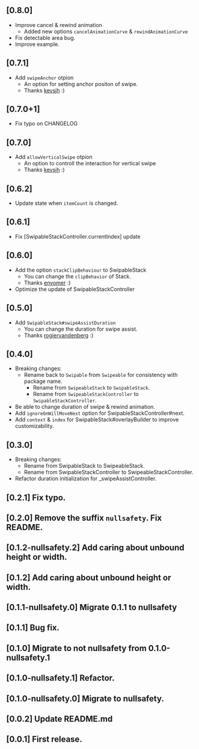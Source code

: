 ## [0.8.0]
- Improve cancel & rewind animation
  - Added new options `cancelAnimationCurve` & `rewindAnimationCurve`
- Fix detectable area bug.
- Improve example.
## [0.7.1]
- Add `swipeAnchor` otpion
    - An option for setting anchor positon of swipe.
    - Thanks [kevsjh](https://github.com/kevsjh) :)

## [0.7.0+1]
- Fix typo on CHANGELOG

## [0.7.0]
- Add `allowVerticalSwipe` otpion
    - An option to controll the interaction for vertical swipe
    - Thanks [kevsjh](https://github.com/kevsjh) :)


## [0.6.2]
- Update state when `itemCount` is changed.

## [0.6.1]
- Fix [SwipableStackController.currentIndex] update

## [0.6.0]
- Add the option `stackClipBehaviour` to SwipableStack
    - You can change the `clipBehavior` of Stack.
    - Thanks [envomer](https://github.com/envomer) :)
- Optimize the update of SwipableStackController


## [0.5.0]
- Add `SwipableStack#swipeAssistDuration`
  - You can change the duration for swipe assist.
  - Thanks [rogiervandenberg](https://github.com/rogiervandenberg) :) 

## [0.4.0]

- Breaking changes:
    - Rename back to `Swipable` from `Swipeable` for consistency with package name.
        - Rename from `SwipeableStack` to `SwipableStack`.
        - Rename from `SwipeableStackController` to `SwipableStackController`.
- Be able to change duration of swipe & rewind animation.
- Add `ignoreOnWillMoveNext` option for SwipableStackController#next.
- Add `context` & `index` for SwipableStack#overlayBuilder to improve customizability.

## [0.3.0]

- Breaking changes:
    - Rename from SwipableStack to SwipeableStack.
    - Rename from SwipableStackController to SwipeableStackController.
- Refactor duration initialization for _swipeAssistController.

## [0.2.1] Fix typo.

## [0.2.0] Remove the suffix `nullsafety`. Fix README.

## [0.1.2-nullsafety.2] Add caring about unbound height or width.

## [0.1.2] Add caring about unbound height or width.

## [0.1.1-nullsafety.0] Migrate 0.1.1 to nullsafety

## [0.1.1] Bug fix.

## [0.1.0] Migrate to not nullsafety from 0.1.0-nullsafety.1

## [0.1.0-nullsafety.1] Refactor.

## [0.1.0-nullsafety.0] Migrate to nullsafety.

## [0.0.2] Update README.md

## [0.0.1] First release.











